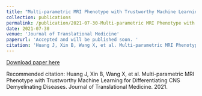 ```yaml
---
title: "Multi-parametric MRI Phenotype with Trustworthy Machine Learning for Differentiating CNS Demyelinating Diseases"
collection: publications
permalink: /publication/2021-07-30-Multi-parametric MRI Phenotype with Trustworthy Machine Learning for Differentiating CNS Demyelinating Diseases
date: 2021-07-30
venue: 'Journal of Translational Medicine'
paperurl: 'Accepted and will be published soon. '
citation: 'Huang J, Xin B, Wang X, et al. Multi-parametric MRI Phenotype with Trustworthy Machine Learning for Differentiating CNS Demyelinating Diseases. Journal of Translational Medicine. 2021. '
---
```


<a href='Accepted and will be published soon. '>Download paper here</a>

Recommended citation: Huang J, Xin B, Wang X, et al. Multi-parametric MRI Phenotype with Trustworthy Machine Learning for Differentiating CNS Demyelinating Diseases. Journal of Translational Medicine. 2021. 
